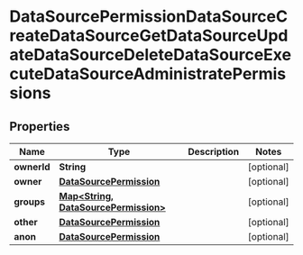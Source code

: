 

# DataSourcePermissionDataSourceCreateDataSourceGetDataSourceUpdateDataSourceDeleteDataSourceExecuteDataSourceAdministratePermissions


## Properties

| Name | Type | Description | Notes |
|------------ | ------------- | ------------- | -------------|
|**ownerId** | **String** |  |  [optional] |
|**owner** | [**DataSourcePermission**](DataSourcePermission.md) |  |  [optional] |
|**groups** | [**Map&lt;String, DataSourcePermission&gt;**](DataSourcePermission.md) |  |  [optional] |
|**other** | [**DataSourcePermission**](DataSourcePermission.md) |  |  [optional] |
|**anon** | [**DataSourcePermission**](DataSourcePermission.md) |  |  [optional] |



